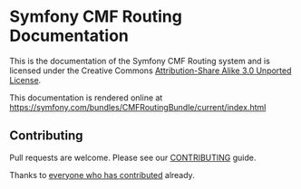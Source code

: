 # Symfony CMF Routing Documentation

This is the documentation of the Symfony CMF Routing system and is licensed under the Creative Commons [Attribution-Share Alike 3.0 Unported License](http://creativecommons.org/licenses/by-sa/3.0/).

This documentation is rendered online at https://symfony.com/bundles/CMFRoutingBundle/current/index.html 

## Contributing

Pull requests are welcome. Please see our [CONTRIBUTING](https://github.com/symfony-cmf/routing-docs/blob/master/CONTRIBUTING.md) guide.

Thanks to [everyone who has contributed](https://github.com/symfony-cmf/routing-docs/contributors) already.
